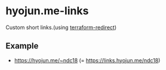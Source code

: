 # hyojun.me-links
Custom short links.(using [terraform-redirect](https://github.com/devinjeon/terraform-redirect))

## Example
* https://hyojun.me/~ndc18 (= https://links.hyojun.me/ndc18)
